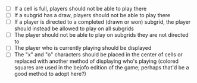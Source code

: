 - [ ] If a cell is full, players should not be able to play there
- [ ] If a subgrid has a draw, players should not be able to play there
- [ ] If a player is directed to a completed (drawn or won) subgrid, the player should instead be
      allowed to play on all subgrids
- [ ] The player should not be able to play on subgrids they are not directed to
- [ ] The player who is currently playing should be displayed
- [ ] The "x" and "o" characters should be placed in the center of cells or replaced with another method of
      displaying who's playing (colored squares are used in the bejofo edition of the game; perhaps that'd be
      a good method to adopt here?)